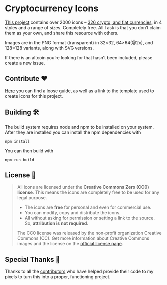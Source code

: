 # Cryptocurrency Icons

[This project](http://cryptoicons.co) contains over 2000 icons – [326 crypto, and fiat currencies](https://github.com/cjdowner/cryptocurrency-icons/blob/master/Coin%20List.md), in 4 styles and a range of sizes. Completely free. All I ask is that you don’t claim them as your own, and share this resource with others.

Images are in the PNG format (transparent) in 32×32, 64×64(@2x), and 128×128 variants, along with SVG versions.

If there is an altcoin you’re looking for that hasn’t been included, please create a new issue.

## Contribute ❤️

[Here](https://github.com/cjdowner/cryptocurrency-icons/wiki) you can find a loose guide, as well as a link to the template used to create icons for this project.

## Building 🛠

The build system requires node and npm to be installed on your system.  After they are installed you can install the npm dependencies with

    npm install

You can then build with

    npm run build

## License 📄

>All icons are licensed under the **Creative Commons Zero (CC0) license**. This means the icons are completely free to be used for any legal purpose.
>
>- The icons are **free** for personal and even for commercial use.
>- You can modify, copy and distribute the icons.
>- All without asking for permission or setting a link to the source. So, **attribution is not required**.
>
>
>The CC0 license was released by the non-profit organization Creative Commons (CC). Get more information about Creative Commons images and the license on the [official license page](https://creativecommons.org/publicdomain/zero/1.0/).

## Special Thanks 👏

Thanks to all the [contributors](https://github.com/cjdowner/cryptocurrency-icons/graphs/contributors) who have helped provide their code to my pixels to turn this into a proper, functioning project.
